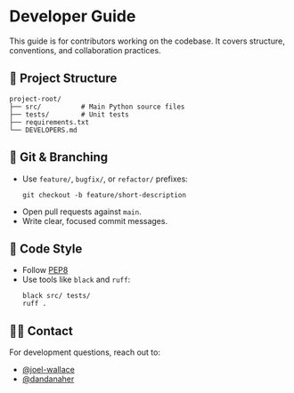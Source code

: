 # Developer Guide

This guide is for contributors working on the codebase. It covers structure, conventions, and collaboration practices.

## 📁 Project Structure

```
project-root/
├── src/          # Main Python source files
├── tests/        # Unit tests
├── requirements.txt
└── DEVELOPERS.md
```

## 🔁 Git & Branching

- Use `feature/`, `bugfix/`, or `refactor/` prefixes:
  ```
  git checkout -b feature/short-description
  ```
- Open pull requests against `main`.
- Write clear, focused commit messages.

## 🧹 Code Style

- Follow [PEP8](https://peps.python.org/pep-0008/)
- Use tools like `black` and `ruff`:
  ```
  black src/ tests/
  ruff .
  ```

## 🧑‍💻 Contact

For development questions, reach out to:

- [@joel-wallace](https://github.com/joel-wallace)
- [@dandanaher](https://github.com/dandanaher)

